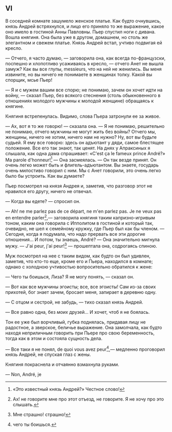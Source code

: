 ## VI

В соседней комнате зашумело женское платье. Как будто очнувшись, князь Андрей встряхнулся, и лицо его приняло то же выражение, какое оно имело в гостиной Анны Павловны. Пьер спустил ноги с дивана. Вошла княгиня. Она была уже в другом, домашнем, но столь же элегантном и свежем платье. Князь Андрей встал, учтиво подвигая ей кресло.

— Отчего, я часто думаю, — заговорила она, как всегда по-французски, поспешно и хлопотливо усаживаясь в кресло, — отчего Анет не вышла замуж? Как вы все глупы, messieurs, что на ней не женились. Вы меня извините, но вы ничего не понимаете в женщинах толку. Какой вы спорщик, мсье Пьер!

— Я и с мужем вашим все спорю; не понимаю, зачем он хочет идти на войну, — сказал Пьер, без всякого стеснения (столь обыкновенного в отношениях молодого мужчины к молодой женщине) обращаясь к княгине.

Княгиня встрепенулась. Видимо, слова Пьера затронули ее за живое.

— Ах, вот я то же говорю! — сказала она. — Я не понимаю, решительно не понимаю, отчего мужчины не могут жить без войны? Отчего мы, женщины, ничего не хотим, ничего нам не нужно? Ну, вот вы будьте судьей. Я ему все говорю: здесь он адъютант у дяди, самое блестящее положение. Все его так знают, так ценят. На днях у Апраксиных я слышала, как одна дама спрашивает: «C'est ça le fameux prince André?» Ma parole d'honneur![^91] — Она засмеялась. — Он так везде принят. Он очень легко может быть и флигель-адъютантом. Вы знаете, государь очень милостиво говорил с ним. Мы с Анет говорили, это очень легко было бы устроить. Как вы думаете?

Пьер посмотрел на князя Андрея и, заметив, что разговор этот не нравился его другу, ничего не отвечал.

— Когда вы едете? — спросил он.

— Ah! ne me parlez pas de ce départ, ne m'en parlez pas. Je ne veux pas en entendre parler[^92],— заговорила княгиня таким капризно-игривым тоном, каким она говорила с Ипполитом в гостиной и который так, очевидно, не шел к семейному кружку, где Пьер был как бы членом. — Сегодня, когда я подумала, что надо прервать все эти дорогие отношения… И потом, ты знаешь, André? — Она значительно мигнула мужу. — J'ai peur, j'ai peur![^93] — прошептала она, содрогаясь спиною.

Муж посмотрел на нее с таким видом, как будто он был удивлен, заметив, что кто-то еще, кроме его и Пьера, находился в комнате; однако с холодною учтивостью вопросительно обратился к жене:

— Чего ты боишься, Лиза? Я не могу понять, — сказал он.

— Вот как все мужчины эгоисты; все, все эгоисты! Сам из-за своих прихотей, бог знает зачем, бросает меня, запирает в деревню одну.

— С отцом и сестрой, не забудь, — тихо сказал князь Андрей.

— Все равно одна, без *моих* друзей… И хочет, чтоб я не боялась.

Тон ее уже был ворчливый, губка поднялась, придавая лицу не радостное, а зверское, беличье выражение. Она замолчала, как будто находя неприличным говорить при Пьере про свою беременность, тогда как в этом и состояла сущность дела.

— Все таки я не понял, de quoi vous avez peur[^94],— медленно проговорил князь Андрей, не спуская глаз с жены.

Княгиня покраснела и отчаянно взмахнула руками.

— Non, André, je

[^91]: «Это известный князь Андрей?» Честное слово!

[^92]: Ах! не говорите мне про этот отъезд, не говорите. Я не хочу про это слышать.

[^93]: Мне страшно! страшно!

[^94]: чего ты боишься.